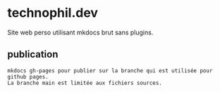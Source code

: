 # technophil.dev

Site web perso utilisant mkdocs brut sans plugins.

## publication

    mkdocs gh-pages pour publier sur la branche qui est utilisée pour github pages.
    La branche main est limitée aux fichiers sources.
